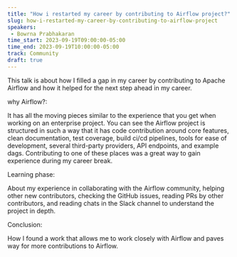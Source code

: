 ```yaml
---
title: "How i restarted my career by contributing to Airflow project?"
slug: how-i-restarted-my-career-by-contributing-to-airflow-project
speakers:
 - Bowrna Prabhakaran
time_start: 2023-09-19T09:00:00-05:00
time_end: 2023-09-19T10:00:00-05:00
track: Community
draft: true
---
```


This talk is about how I filled a gap in my career by contributing to Apache Airflow and how it helped for the next step ahead in my career.

why Airflow?:

It has all the moving pieces similar to the experience that you get when working on an enterprise project. You can see the Airflow project is structured in such a way that it has code contribution around core features, clean documentation, test coverage, build ci/cd pipelines, tools for ease of development, several third-party providers, API endpoints, and example dags. Contributing to one of these places was a great way to gain experience during my career break. 

Learning phase:

About my experience in collaborating with the Airflow community, helping other new contributors, checking the GitHub issues, reading PRs by other contributors, and reading chats in the Slack channel to understand the project in depth.

Conclusion:

How I found a work that allows me to work closely with Airflow and paves way for more contributions to Airflow.